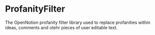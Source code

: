 ProfanityFilter
===============

The OpenNotion profanity filter library used to replace profanities within ideas, comments and otehr pieces of user editable text.
